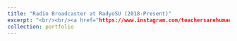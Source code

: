 ```yaml
---
title: "Radio Broadcaster at RadyoSU (2018-Present)"
excerpt: "<br/><br/><a href="https://www.instagram.com/teachersarehuman/?hl=en">Instagram of Teachers are Human</a><br/><br/><a href="https://www.youtube.com/@teachersarehuman-radyosu885">Youtube Channel of Teachers are Human</a><br/><br/><iframe width="560" height="315" src="https://www.youtube.com/watch?v=klGY9OIBWlU&t=45s" frameborder="0" allow="accelerometer; autoplay; clipboard-write; encrypted-media; gyroscope; picture-in-picture" allowfullscreen></iframe><br/><br/><img src='/images/5.jpeg'>img src='/images/6.jpeg'>img src='/images/7.jpeg'><br/>"
collection: portfolio
---
```


